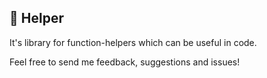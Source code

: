 ## :rocket: Helper

It's library for function-helpers which can be useful in code.

Feel free to send me feedback, suggestions and issues!
